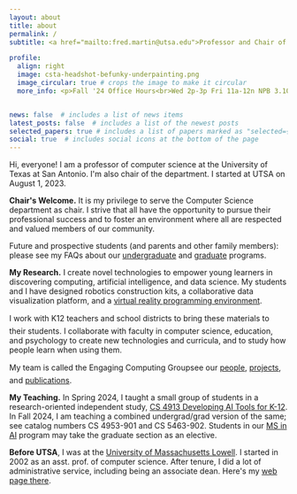 ```yaml
---
layout: about
title: about
permalink: /
subtitle: <a href="mailto:fred.martin@utsa.edu">Professor and Chair of Computer Science – fred.martin@utsa.edu</a>

profile:
  align: right
  image: csta-headshot-befunky-underpainting.png
  image_circular: true # crops the image to make it circular
  more_info: <p>Fall '24 Office Hours<br>Wed 2p-3p Fri 11a-12n NPB 3.108D Main Campus<br>Tue 2p-3p San Pedro I 340a <a href="mailto:fred.martin@utsa.edu?subject=office hours appointment request">email for appointment</a></p>


news: false  # includes a list of news items
latest_posts: false  # includes a list of the newest posts
selected_papers: true # includes a list of papers marked as "selected={true}"
social: true  # includes social icons at the bottom of the page
---
```


Hi, everyone! I am a professor of computer science
at the University of Texas at San Antonio. I'm also chair of the
department. I started at UTSA on August 1, 2023.



**Chair's Welcome.** It is my privilege to serve the Computer
Science department as chair. I strive that all have the opportunity to
pursue their professional success and to foster an environment where
all are respected and valued members of our community.

Future and prospective students (and parents and other family
members): please see my FAQs about our [undergraduate](undergrad) and
[graduate](grad) programs.


**My Research.** I create novel technologies to empower young
learners in discovering computing, artificial intelligence, and
data science. My students and I have designed robotics construction
kits, a collaborative data visualization platform, and a [virtual
reality programming environment](https://learnmyr.org).

I work with K&#150;12 teachers and school districts to bring these
materials to their students. I collaborate with faculty in computer
science, education, and psychology to create new technologies and
curricula, and to study how people learn when using them.

My team is called the Engaging Computing Group&#151;see our
[people](people), [projects](projects), and [publications](publications).



**My Teaching.** In Spring 2024, I taught a small group of students in
  a research-oriented independent study, [CS 4913 Developing AI Tools
  for K-12](teaching/DevelopingAITools). In Fall 2024, I am
  teaching a combined undergrad/grad version of the same; see catalog
  numbers CS 4953-901 and CS 5463-902. Students in our [MS in
  AI](https://future.utsa.edu/programs/master/artificial-intelligence/)
  program may take the graduate section as an elective.




**Before UTSA**, I was at the [University of Massachusetts
Lowell](https://www.uml.edu). I started in 2002 as an asst. prof. of
computer science. After tenure, I did a lot of administrative service,
including being an associate dean. Here's my [web page
there](https://www.cs.uml.edu/~fredm).
